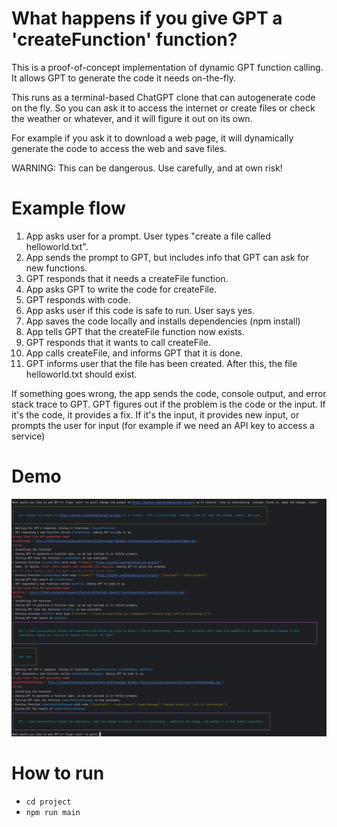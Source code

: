 # What happens if you give GPT a 'createFunction' function?

This is a proof-of-concept implementation of dynamic GPT function calling.
It allows GPT to generate the code it needs on-the-fly.

This runs as a terminal-based ChatGPT clone that can autogenerate code on the fly.
So you can ask it to access the internet or create files or check the weather or whatever,
and it will figure it out on its own.

For example if you ask it to download a web page, it will dynamically generate the code
to access the web and save files. 

WARNING: This can be dangerous. Use carefully, and at own risk!

# Example flow 
1. App asks user for a prompt. User types "create a file called helloworld.txt".
1. App sends the prompt to GPT, but includes info that GPT can ask for new functions.
2. GPT responds that it needs a createFile function.
3. App asks GPT to write the code for createFile.
4. GPT responds with code.
5. App asks user if this code is safe to run. User says yes.
6. App saves the code locally and installs dependencies (npm install)
5. App tells GPT that the createFile function now exists.
6. GPT responds that it wants to call createFile.
7. App calls createFile, and informs GPT that it is done.
8. GPT informs user that the file has been created.
After this, the file helloworld.txt should exist.

If something goes wrong, the app sends the code, console output, and error stack trace to GPT.
GPT figures out if the problem is the code or the input. If it's the code, it provides a fix.
If it's the input, it provides new input, or prompts the user for input (for example if we need an API key to
access a service)

# Demo

![demo.jpg](docs/demo.jpg)

# How to run

- `cd project`
- `npm run main`




